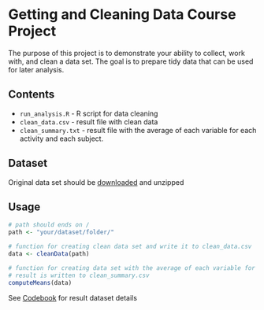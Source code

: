 Getting and Cleaning Data Course Project
================

The purpose of this project is to demonstrate your ability to collect, work with, and clean a data set. The goal is to prepare tidy data that can be used for later analysis.

Contents
--------------

* `run_analysis.R` - R script for data cleaning
* `clean_data.csv` - result file with clean data
* `clean_summary.txt` - result file with the average of each variable for each activity and each subject.

Dataset
--------------
Original data set should be [downloaded](https://d396qusza40orc.cloudfront.net/getdata%2Fprojectfiles%2FUCI%20HAR%20Dataset.zip) and unzipped

Usage
---------------
```R
# path should ends on /
path <- "your/dataset/folder/" 

# function for creating clean data set and write it to clean_data.csv
data <- cleanData(path) 

# function for creating data set with the average of each variable for each activity and each subject
# result is written to clean_summary.csv
computeMeans(data) 
```

See [Codebook](Codebook.md) for result dataset details